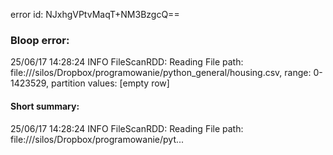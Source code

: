 error id: NJxhgVPtvMaqT+NM3BzgcQ==
### Bloop error:

25/06/17 14:28:24 INFO FileScanRDD: Reading File path: file://<HOME>/silos/Dropbox/programowanie/python_general/housing.csv, range: 0-1423529, partition values: [empty row]
#### Short summary: 

25/06/17 14:28:24 INFO FileScanRDD: Reading File path: file://<HOME>/silos/Dropbox/programowanie/pyt...